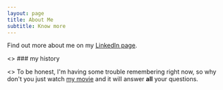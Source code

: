 ```yaml
---
layout: page
title: About Me
subtitle: Know more
---
```


Find out more about me on my [LinkedIn page](https://www.linkedin.com/in/shaurya-malik/).

<> ### my history

<> To be honest, I'm having some trouble remembering right now, so why don't you just watch [my movie](http://en.wikipedia.org/wiki/The_Princess_Bride_%28film%29) and it will answer **all** your questions.
